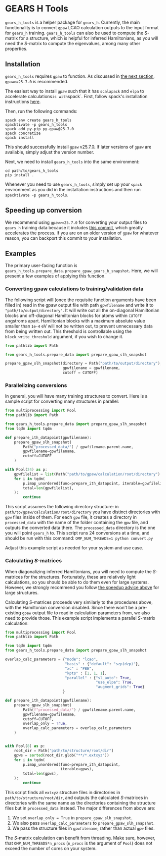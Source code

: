 # GEARS H Tools

`gears_h_tools` is a helper package for `gears_h`.
Currently, the main functionality is to convert `gpaw` LCAO calculation outputs to the input format for `gears_h` training.
`gears_h_tools` can also be used to compute the $S$-matrix for a structure, which is helpful for inferred Hamiltonians, as you will need the $S$-matrix to compute the eigenvalues, among many other properties.

## Installation

`gears_h_tools` requires `gpaw` to function.
As discussed in [the next section](#speeding-up-conversion), `gpaw>=25.7.0` is recommended.

The easiest way to install `gpaw` such that it has `scalapack` and `elpa` to accelerate calculations` is with `spack`.
First, follow spack's installation instructions [here](https://github.com/spack/spack?tab=readme-ov-file#installation).

Then, run the following commands:
```shell
spack env create gears_h_tools
spacktivate -p gears_h_tools
spack add py-pip py-gpaw@25.7.0
spack concretize
spack install
```

This should successfully install `gpaw` v25.7.0. 
If later versions of `gpaw` are available, simply adjust the version number.

Next, we need to install `gears_h_tools` into the same environment:

```shell
cd path/to/gears_h_tools
pip install .
```

Whenever you need to use `gears_h_tools`, simply set up your `spack` environment as you did in the installation instructions and then run `spacktivate -p gears_h_tools`.

## Speeding up conversion

We recommend using `gpaw>=25.7.0` for converting your output files to `gears_h` training data because it includes [this commit](https://gitlab.com/gpaw/gpaw/-/merge_requests/2817), which greatly accelerates the process.
If you are on an older version of `gpaw` for whatever reason, you can backport this commit to your installation.

## Examples

The primary user-facing function is `gears_h_tools.prepare_data.prepare_gpaw_gears_h_snapshot`.
Here, we will present a few examples of applying this function.

### Converting gpaw calculations to training/validation data

The following script will (once the requisite function arguments have been filled in) read in the gpaw output file with path `gpwfilename` and write it to `"path/to/output/directory"`.
It will write out all the on-diagonal Hamiltonian blocks and off-diagonal Hamiltonian blocks for atoms within `CUTOFF` angstroms apart.
Hamiltonian blocks with a maximum absolute value smaller than `1e-4` eV will not be written out, to prevent unnecessary data from being written out.
This threshold is controllable using the `block_write_threshold` argument, if you wish to change it.

```python
from pathlib import Path

from gears_h_tools.prepare_data import prepare_gpaw_slh_snapshot

prepare_gpaw_slh_snapshot(directory = Path("path/to/output/directory"),
                          gpwfilename = gpwfilename, 
                          cutoff = CUTOFF)
```

### Parallelizing conversions

In general, you will have many training structures to convert.
Here is a sample script for converting many structures in parallel:

```python
from multiprocessing import Pool
from pathlib import Path

from gears_h_tools.prepare_data import prepare_gpaw_slh_snapshot
from tqdm import tqdm

def prepare_ith_datapoint(gpwfilename):
    prepare_gpaw_slh_snapshot(
        Path("processed_data/") / gpwfilename.parent.name,
        gpwfilename=gpwfilename, 
        cutoff=CUTOFF
    )

with Pool(24) as p:
    gpwfilelist = list(Path("path/to/gpaw/calculation/root/directory").glob("**/*.gpw"))
    for i in tqdm(
        p.imap_unordered(func=prepare_ith_datapoint, iterable=gpwfilelist),
        total=len(gpwfilelist),
    ):
        continue
```

This script assumes the following directory structure: in `path/to/gpaw/calculation/root/directory` you have distinct directories with `gpw` files inside of them.
For each `gpw` file, it creates a directory in `processed_data` with the name of the folder containing the `gpw` file, and outputs the converted data there.
The `processed_data` directory is the one you will point `gears_h` to.
This script runs 24 conversions at a time, and should be run with this command: `OMP_NUM_THREADS=1 python convert.py`

Adjust this example script as needed for your system and use case.

### Calculating $S$-matrices

When diagonalizing inferred Hamiltonians, you will need to compute the $S$-matrices for the structures.
Fortunately, these are relatively light calculations, so you should be able to do them even for large systems.
However, we strongly recommend you follow [the speedup advice above](#speeding-up-conversion) for large structures.

Calculating $S$-matrices proceeds very similarly to the procedures above, with the Hamiltonian conversion disabled.
Since there won't be a pre-existing `gpaw` output file to read in calculation parameters from, we also need to provide those.
This example script implements a parallel $S$-matrix calculation:

```python
from multiprocessing import Pool
from pathlib import Path

from tqdm import tqdm
from gears_h_tools.prepare_data import prepare_gpaw_slh_snapshot

overlap_calc_parameters = {"mode": "lcao",
                           "basis" : {"default": "szp(dzp)"},
                           "xc" : "PBE",
                           "kpts" : [1, 1, 1],
                           "parallel" : {"sl_auto": True,
                                         "use_elpa": True,
                                         "augment_grids": True}
                          }

def prepare_ith_datapoint(gpwfilename):
    prepare_gpaw_slh_snapshot(
        Path(f"processed_data/") / gpwfilename.parent.name,
        gpwfilename=gpwfilename,
        cutoff=CUTOFF,
        overlap_only = True,
        overlap_calc_parameters = overlap_calc_parameters
    )


with Pool(8) as p:
    root_dir = Path("path/to/structure/root/dir")
    gpws = sorted(root_dir.glob("**/*.extxyz"))
    for i in tqdm(
        p.imap_unordered(func=prepare_ith_datapoint,
                         iterable=gpws),
        total=len(gpws),
    ):
        continue

```

This script finds all `extxyz` structure files in directories in `path/to/structure/root/dir`, and outputs the calculated $S$-matrices in directories with the same name as the directories containing the structure files but in `processed_data` instead.
The major differences from above are:
1. We set `overlap_only = True` in `prepare_gpaw_slh_snapshot`.
2. We also pass `overlap_calc_parameters` to `prepare_gpaw_slh_snapshot`.
3. We pass the structure files in `gpwfilename`, rather than actual `gpw` files.

The $S$-matrix calculation can benefit from threading.
Make sure, however, that `OMP_NUM_THREADS*n_procs` (`n_procs` is the argument of `Pool`) does not exceed the number of cores on your system.
